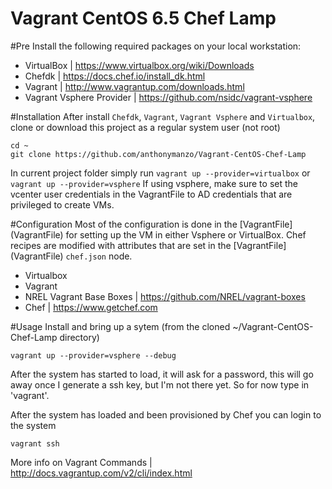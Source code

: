 Vagrant CentOS 6.5 Chef Lamp
=========================

#Pre
Install the following required packages on your local workstation:
- VirtualBox | https://www.virtualbox.org/wiki/Downloads
- Chefdk | https://docs.chef.io/install_dk.html
- Vagrant | http://www.vagrantup.com/downloads.html
- Vagrant Vsphere Provider | https://github.com/nsidc/vagrant-vsphere 

#Installation
After install `Chefdk`, `Vagrant`, `Vagrant Vsphere` and `Virtualbox`, clone or download this project as a regular system user (not root)
```
cd ~
git clone https://github.com/anthonymanzo/Vagrant-CentOS-Chef-Lamp
```
In current project folder simply run `vagrant up --provider=virtualbox` or `vagrant up --provider=vsphere`
If using vsphere, make sure to set the vcenter user credentials in the VagrantFile to AD credentials that are privileged to create VMs.

#Configuration
Most of the configuration is done in the [VagrantFile] (VagrantFile) for setting up the VM in either Vsphere or VirtualBox.
Chef recipes are modified with attributes that are set in the [VagrantFile] (VagrantFile) `chef.json` node.


- Virtualbox
- Vagrant
- NREL Vagrant Base Boxes | https://github.com/NREL/vagrant-boxes
- Chef | https://www.getchef.com

#Usage
Install and bring up a sytem (from the cloned ~/Vagrant-CentOS-Chef-Lamp directory)
```
vagrant up --provider=vsphere --debug
```
After the system has started to load, it will ask for a password, this will go away once I generate a ssh key, but I'm not there yet.  So for now type in 'vagrant'.

After the system has loaded and been provisioned by Chef you can login to the system
```
vagrant ssh
```
More info on Vagrant Commands | http://docs.vagrantup.com/v2/cli/index.html

